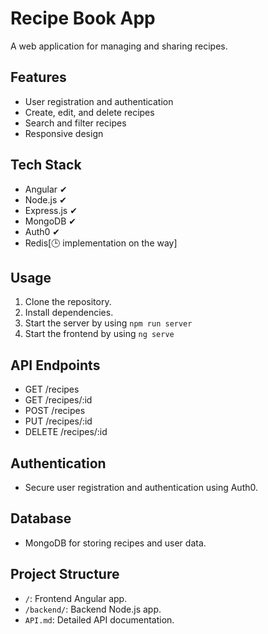 # Recipe Book App

A web application for managing and sharing recipes.

## Features

- User registration and authentication
- Create, edit, and delete recipes
- Search and filter recipes
- Responsive design

## Tech Stack

- Angular ✔
- Node.js ✔
- Express.js ✔
- MongoDB ✔
- Auth0 ✔
- Redis[🕒 implementation on the way]

## Usage

1. Clone the repository.
2. Install dependencies.
3. Start the server by using `npm run server`
4. Start the frontend by using `ng serve`

## API Endpoints

- GET /recipes
- GET /recipes/:id
- POST /recipes
- PUT /recipes/:id
- DELETE /recipes/:id

## Authentication

- Secure user registration and authentication using Auth0.

## Database

- MongoDB for storing recipes and user data.

## Project Structure

- `/`: Frontend Angular app.
- `/backend/`: Backend Node.js app.
- `API.md`: Detailed API documentation.
